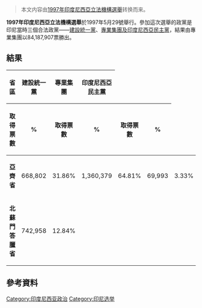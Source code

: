 > 本文内容由[1997年印度尼西亞立法機構選舉](https://zh.wikipedia.org/wiki/1997年印度尼西亞立法機構選舉)转换而来。


**1997年印度尼西亞立法機構選舉**於1997年5月29號舉行。參加這次選舉的政黨是印尼當時三個合法政黨——[建設統一黨](https://zh.wikipedia.org/wiki/建設統一黨 "wikilink")、[專業集團及](../Page/專業集團黨.md "wikilink")[印度尼西亞民主黨](https://zh.wikipedia.org/wiki/印度尼西亞民主黨 "wikilink")，結果由專業集團以84,187,907票勝出。

## 結果

<table>
<thead>
<tr class="header">
<th><p>省區</p></th>
<th><p>建設統一黨</p></th>
<th><p>專業集團</p></th>
<th><p>印度尼西亞民主黨</p>
</tr></th>
<th><p>取得票數</p></th>
<th><p>%</p></th>
<th><p>取得票數</p></th>
<th><p>%</p></th>
<th><p>取得票數</p></th>
<th><p>%</p></th>
</tr>
</thead>
<tbody>
<tr class="odd">
<td><p><strong>亞齊省</strong></p></td>
<td><p>668,802</p></td>
<td><p>31.86%</p></td>
<td><p>1,360,379</p></td>
<td><p>64.81%</p></td>
<td><p>69,993</p></td>
<td><p>3.33%</p>
</tr></td>
<td><p><strong>北蘇門答臘省</strong></p></td>
<td><p>742,958</p></td>
<td><p>12.84%</p></td>
</tr>
</tbody>
</table>

## 參考資料

[Category:印度尼西亚政治](https://zh.wikipedia.org/wiki/Category:印度尼西亚政治 "wikilink") [Category:印尼选举](https://zh.wikipedia.org/wiki/Category:印尼选举 "wikilink")